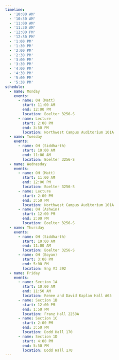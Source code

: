 ```yaml
---
timeline:
  - '10:00 AM'
  - '10:30 AM'
  - '11:00 AM'
  - '11:30 AM'
  - '12:00 PM'
  - '12:30 PM'
  - '1:00 PM'
  - '1:30 PM'
  - '2:00 PM'
  - '2:30 PM'
  - '3:00 PM'
  - '3:30 PM'
  - '4:00 PM'
  - '4:30 PM'
  - '5:00 PM'
  - '5:30 PM'
schedule:
  - name: Monday
    events:
      - name: OH (Matt)
        start: 11:00 AM
        end: 12:00 PM
        location: Boelter 3256-S
      - name: Lecture
        start: 2:00 PM
        end: 3:50 PM
        location: Northwest Campus Auditorium 101A
  - name: Tuesday
    events:
      - name: OH (Siddharth)
        start: 10:00 AM
        end: 11:00 AM
        location: Boelter 3256-S
  - name: Wednesday
    events:
      - name: OH (Matt)
        start: 11:00 AM
        end: 12:00 PM
        location: Boelter 3256-S
      - name: Lecture
        start: 2:00 PM
        end: 3:50 PM
        location: Northwest Campus Auditorium 101A
      - name: OH (Ashwin)
        start: 12:00 PM
        end: 2:00 PM
        location: Boelter 3256-S
  - name: Thursday
    events:
      - name: OH (Siddharth)
        start: 10:00 AM
        end: 11:00 AM
        location: Boelter 3256-S
      - name: OH (Boyan)
        start: 3:00 PM
        end: 5:00 PM
        location: Eng VI 392
  - name: Friday
    events:
      - name: Section 1A
        start: 10:00 AM
        end: 11:50 AM
        location: Renee and David Kaplan Hall A65
      - name: Section 1B
        start: 12:00 PM
        end: 1:50 PM
        location: Franz Hall 2258A
      - name: Section 1C
        start: 2:00 PM
        end: 3:50 PM
        location: Dodd Hall 170
      - name: Section 1D
        start: 4:00 PM
        end: 5:50 PM
        location: Dodd Hall 170
---
```

